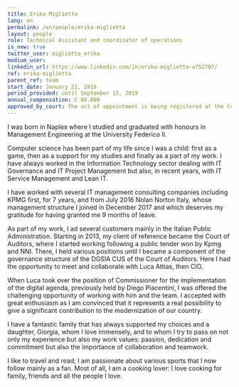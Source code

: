 ```yaml
---
title: Erika Miglietta
lang: en
permalink: /en/people/erika-miglietta
layout: people
role: Technical Assistant and coordinator of operations
is_new: true
twitter_user: miglietta_erika
medium_user:
linkedin_url: https://www.linkedin.com/in/erika-miglietta-a752707/
ref: erika-miglietta
parent_ref: team
start_date: January 21, 2019
period_provided: until September 15, 2019
annual_compensation: € 80.000
approved_by_court: The act of appointment is being registered at the Court of Auditors.
---
```

I was born in Naples where  I studied and graduated with honours in Management Engineering at the University Federico II. 

Computer science has been part of my life since I was a child: first as a game, then as a support for my studies and finally as a part of my work. I have always worked in the Information Technology sector dealing with IT Governance and IT Project Management but also, in recent years, with IT Service Management and Lean IT.

I have worked with several IT management consulting companies including KPMG first, for 7 years, and from July 2016 Nolan Norton Italy, whose management structure I joined in December 2017 and which deserves my gratitude for having granted me 9 months of leave.

As part of my work, I ad several customers mainly in the Italian Public Administration. Starting in 2013, my client of reference became the Court of Auditors, where I started working following a public tender won by Kpmg and NNI. There, I held various positions until I became a  component of the governance structure of the DGSIA CUS of the Court of Auditors. Here I had the opportunity to meet and collaborate with Luca Attias,  then CIO.

When Luca took over  the position of Commissioner for the implementation of the digital agenda, previously held by Diego Piacentini, I was offered the challenging opportunity of working  with him and the  team.  I accepted with great enthusiasm  as I am convinced  that it represents a real possibility  to give a significant contribution  to the modernization of our country. 

I have a fantastic family that has always supported my choices and a daughter, Giorgia, whom I love immensely, and to whom I try to pass on not only my experience but also my work values: passion, dedication and commitment but also the importance of collaboration and teamwork.

I like to travel and read; I am passionate about various sports that I now follow mainly as a fan.  Most of all, I am a cooking lover: I love cooking for family, friends and all the people I love. 
